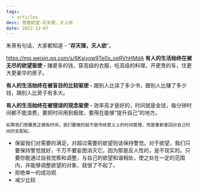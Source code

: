 ```yaml
---
tags:
  - articles
desc: 管理欲望-存天理，灭人欲
date: 2022-12-07
---
```

朱熹有句话，大家都知道 - “**存天理，灭人欲**”。


https://mp.weixin.qq.com/s/6Ksivow9Te0x_oeRVhHMdA
**有人的生活始终在被无尽的欲望驱使 -** 赚更多的钱，穿高级的衣服，吃高级的料理，开更贵的车，住更大更豪华的房子。

**有人的生活始终在被盲目的比较驱使 -** 跟别人比读了多少书，跟别人比赚了多少钱，跟别人比房子有多大。

**有人的生活始终在被错误的观念驱使 -** 效率高才是好的，时间就是金钱，每分钟时间都不能浪费，要把时间用到极致，要用在能够“提升自己”的地方。


	如果我们想要真正拥有时间，我们要做的就不是传统意义上的时间管理，而是重新拿回对自己时间的支配权。
- 保留我们对需要的满足，对超过需要的欲望则该保持警觉。对于欲望，我们只要保持警觉就好，千万不要妄图消灭它。因为那是反人性的，是不现实的。只要你能通过自我觉察和调整，与自己的欲望和谐相处，使之处在一定的范围内，并能够调整欲望的对象，就很了不起了。
- 拒绝单一的成功观
- 减少比较
